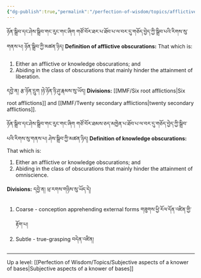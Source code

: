 ```yaml
---
{"dg-publish":true,"permalink":"/perfection-of-wisdom/topics/afflictive-and-knowledge-obscurations/"}
---
```


ཉོན་སྒྲིབ་དང་ཤེས་སྒྲིབ་གང་རུང་གང་ཞིག གཙོ་བོར་ཐར་པ་ཐོབ་པ་ལ་བར་དུ་གཅོད་བྱེད་ཀྱི་སྒྲིབ་པའི་རིགས་སུ་གནས་པ། ཉོན་སྒྲིབ་ཀྱི་མཚན་ཉིད།
**Definition of afflictive obscurations:** That which is:
1. Either an afflictive or knowledge obscurations; and
2. Abiding in the class of obscurations that mainly hinder the attainment of liberation.

དབྱེ་ན། རྩ་ཉོན་དྲུག །ཉེ་ཉོན་ཉི་ཤུ་རྣམས་སུ་ཡོད།
**Divisions:** [[MMF/Six root afflictions\|Six root afflictions]] and [[MMF/Twenty secondary afflictions\|twenty secondary afflictions]].

ཉོན་སྒྲིབ་དང་ཤེས་སྒྲིབ་གང་རུང་གང་ཞིག གཙོ་བོར་ཐམས་ཅད་མཁྱེན་པ་ཐོབ་པ་ལ་བར་དུ་གཅོད་བྱེད་ཀྱི་སྒྲིབ་པའི་རིགས་སུ་གནས་པ། ཤེས་སྒྲིབ་ཀྱི་མཚན་ཉིད། 
**Definition of knowledge obscurations:** That which is:
1. Either an afflictive or knowledge obscurations; and
2. Abiding in the class of obscurations that mainly hinder the attainment of omniscience.

**Divisions:** དབྱེ་ན། ཕྲ་རགས་གཉིས་སུ་ཡོད་དེ།
1. Coarse - conception apprehending external forms གཟུགས་ཕྱི་རོལ་དོན་འཛིན་གྱི་རྟོག་པ།
2. Subtle - true-grasping བདེན་འཛིན།


---
Up a level: [[Perfection of Wisdom/Topics/Subjective aspects of a knower of bases\|Subjective aspects of a knower of bases]]